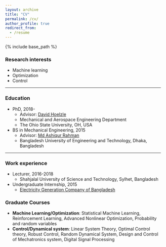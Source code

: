 ```yaml
---
layout: archive
title: "CV"
permalink: /cv/
author_profile: true
redirect_from:
  - /resume
---
```


{% include base_path %}

  
### Research interests

* Machine learning 
* Optimization
* Control

----------------------------

### Education

* PhD, 2018- 
  * Advisor: [David Hoelzle](https://hrl.engineering.osu.edu/people/hoelzle.1)
  * Mechanical and Aerospace Engineering Department
  * The Ohio State University, OH, USA
* BS in Mechanical Engineering, 2015 
  * Advisor: [Md Ashiqur Rahman](https://ashiqurrahman.buet.ac.bd/)
  * Bangladesh University of Engineering and Technology, Dhaka, Bangladesh

--------------------------------

### Work experience

* Lecturer, 2016-2018
  * Shahjalal University of Science and Technology, Sylhet, Bangladesh
* Undergraduate Internship, 2015
  * [Electricity Generation Company of Bangladesh](http://www.egcb.gov.bd/)

### Graduate Courses
* **Machine Learning/Optimization**: Statistical Machine Learning, Reinforcement Learning, Advanced Nonlinear Optimization, Probability and random variables
* **Control/Dynamical system**: Linear System Theory, Optimal Control theory, Robust Control, Random Dynamical System, Design and Control of Mechatronics system, Digital Signal Processing

  